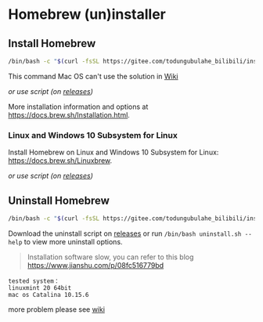 # Homebrew (un)installer

## Install Homebrew

```bash
/bin/bash -c "$(curl -fsSL https://gitee.com/todungubulahe_bilibili/install-brew/wikis/mac%20%E5%91%BD%E4%BB%A4%E6%97%A0%E6%B3%95%E9%A3%9F%E7%94%A8%E7%9A%84%E8%A7%A3%E5%86%B3?sort_id=2746643)"
```

This command Mac OS can't use the solution in [Wiki](http://https://gitee.com/todungubulahe_bilibili/install-brew/wikis)

_or use script (on [releases](https://gitee.com/todungubulahe_bilibili/install-brew/releases))_ 

More installation information and options at https://docs.brew.sh/Installation.html.

### Linux and Windows 10 Subsystem for Linux

Install Homebrew on Linux and Windows 10 Subsystem for Linux: https://docs.brew.sh/Linuxbrew.

 _or use script (on [releases](https://gitee.com/todungubulahe_bilibili/install-brew/releases))_ 

## Uninstall Homebrew

```bash
/bin/bash -c "$(curl -fsSL https://gitee.com/todungubulahe_bilibili/install-brew/blob/master/uninstall.sh)"
```

Download the uninstall script on [releases](https://gitee.com/todungubulahe_bilibili/install-brew/releases) or run `/bin/bash uninstall.sh --help` to view more uninstall options.

> Installation software slow, you can refer to this blog https://www.jianshu.com/p/08fc516779bd

```
tested system：
linuxmint 20 64bit
mac os Catalina 10.15.6
```

more problem please see [wiki](https://gitee.com/todungubulahe_bilibili/install-brew/wikis)